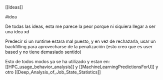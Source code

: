 [[Ideas]]

#idea 

De todas las ideas, esta me parece la peor porque ni siquiera llegar a ser una idea xd

Predecir si un runtime estara mal puesto, y en vez de rechazarla, usar un backfilling para aprovecharse de la penalización (esto creo que es user based y no tiene demasiado sentido)

Esto de todos modos ya se ha utilizado y estan en:  [[HPC_usage_behavior_analysis]] y [[MachineLearningPredictionsForU]] y otro [[Deep_Analysis_of_Job_State_Statistics]]